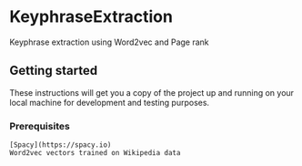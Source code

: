 # KeyphraseExtraction
Keyphrase extraction using Word2vec and Page rank

## Getting started
These instructions will get you a copy of the project up and running on your local machine for development and testing purposes.

### Prerequisites
```
[Spacy](https://spacy.io)
Word2vec vectors trained on Wikipedia data
```
